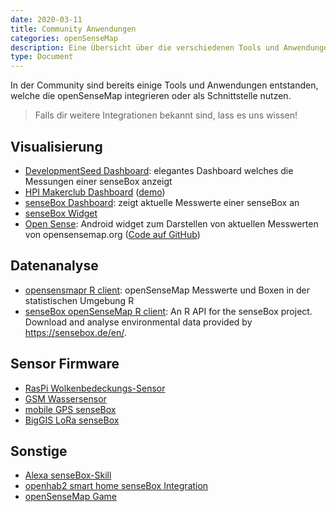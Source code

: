 ```yaml
---
date: 2020-03-11
title: Community Anwendungen
categories: openSenseMap
description: Eine Übersicht über die verschiedenen Tools und Anwendungen zur openSenseMap aus der Community
type: Document
---
```


In der Community sind bereits einige Tools und Anwendungen entstanden,
welche die openSenseMap integrieren oder als Schnittstelle nutzen.

> Falls dir weitere Integrationen bekannt sind, lass es uns wissen!

## Visualisierung

- [DevelopmentSeed Dashboard](https://github.com/developmentseed/sense): elegantes Dashboard welches die Messungen einer senseBox anzeigt
- [HPI Makerclub Dashboard](https://github.com/HPIMakerKlub/sensebox) ([demo](http://rawgit.com/HPIMakerKlub/sensebox/master/statistics/sensor.html?senseBoxID=5719c4037514d05c121e317c))
- [senseBox Dashboard](https://github.com/sensebox/sensebox-dashboard): zeigt aktuelle Messwerte einer senseBox an
- [senseBox Widget](osem_widget.md)
- [Open Sense](https://play.google.com/store/apps/details?id=de.codefor.karlsruhe.opensense): Android widget zum Darstellen von aktuellen Messwerten von opensensemap.org ([Code auf GitHub](https://github.com/CodeforKarlsruhe/opensense))

<!-- not actually using oSeM as data input
- [R Shiny Weather Conditions](https://github.com/Avipsa1/Sensebox): Visualization of weather conditions as measured with a senseBox with R Shiny
- [RasPi Dashboard](https://github.com/sensebox/Innotruck)
-->

## Datenanalyse

- [opensensmapr R client](https://github.com/noerw/opensensmapR): openSenseMap Messwerte und Boxen in der statistischen Umgebung R
- [senseBox openSenseMap R client](https://github.com/JohannesFriedrich/senseBox): An R API for the senseBox project. Download and analyse environmental data provided by https://sensebox.de/en/.

## Sensor Firmware

- [RasPi Wolkenbedeckungs-Sensor](https://github.com/felixerdy/senseBox-cloud)
- [GSM Wassersensor](https://github.com/felixerdy/GSM-Temperature-senseBox)
- [mobile GPS senseBox](https://github.com/noerw/mobile-sensebox)
- [BigGIS LoRa senseBox](https://github.com/biggis-project/sensebox-station)

## Sonstige

- [Alexa senseBox-Skill](https://github.com/Zeygon/alexa-sensebox)
- [openhab2 smart home senseBox Integration](https://github.com/hakan42/openhab2-addons/tree/sensebox-binding/addons/binding/org.openhab.binding.sensebox)
- [openSenseMap Game](https://github.com/MaxMoody/Senseboxgamification)

